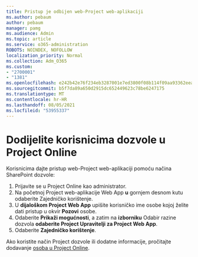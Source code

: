 ```yaml
---
title: Pristup je odbijen web-Project web-aplikaciji
ms.author: pebaum
author: pebaum
manager: pamg
ms.audience: Admin
ms.topic: article
ms.service: o365-administration
ROBOTS: NOINDEX, NOFOLLOW
localization_priority: Normal
ms.collection: Adm_O365
ms.custom:
- "2700001"
- "1381"
ms.openlocfilehash: e242b42e76f234eb3287001e7ed3800f08b114f09aa93362eea215109ea7bac5
ms.sourcegitcommit: b5f7da89a650d2915dc652449623c78be6247175
ms.translationtype: MT
ms.contentlocale: hr-HR
ms.lasthandoff: 08/05/2021
ms.locfileid: "53955337"
---
```

# <a name="give-users-permissions-in-project-online"></a>Dodijelite korisnicima dozvole u Project Online

Korisnicima dajte pristup web-Project web-aplikaciji pomoću načina SharePoint dozvole:

1. Prijavite se u Project Online kao administrator.
2. Na početnoj Project web-aplikacije Web App **u** gornjem desnom kutu odaberite Zajedničko korištenje.
3. U **dijaloškom Project Web App** upišite korisničko ime osobe kojoj želite dati pristup u okvir **Pozovi** osobe.
4. Odaberite **Prikaži mogućnosti**, a zatim na **izborniku** Odabir razine dozvola **odaberite Project Upravitelji za Project Web App**.
5. Odaberite **Zajedničko korištenje**.

Ako koristite način Project dozvole ili dodatne informacije, pročitajte dodavanje [osoba u Project Online](https://docs.microsoft.com/projectonline/step-2-add-people-to-project-online).

